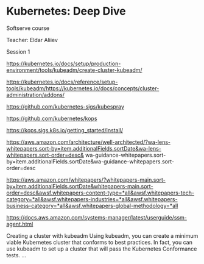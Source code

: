 # Kubernetes: Deep Dive

Softserve course

Teacher: Eldar Aliiev

Session 1

https://kubernetes.io/docs/setup/production-environment/tools/kubeadm/create-cluster-kubeadm/

https://kubernetes.io/docs/reference/setup-tools/kubeadm/https://kubernetes.io/docs/concepts/cluster-administration/addons/

https://github.com/kubernetes-sigs/kubespray

https://github.com/kubernetes/kops

https://kops.sigs.k8s.io/getting_started/install/

https://aws.amazon.com/architecture/well-architected/?wa-lens-whitepapers.sort-by=item.additionalFields.sortDate&wa-lens-whitepapers.sort-order=desc&
wa-guidance-whitepapers.sort-by=item.additionalFields.sortDate&wa-guidance-whitepapers.sort-order=desc

https://aws.amazon.com/whitepapers/?whitepapers-main.sort-by=item.additionalFields.sortDate&whitepapers-main.sort-order=desc&awsf.whitepapers-content-type=*all&awsf.whitepapers-tech-category=*all&awsf.whitepapers-industries=*all&awsf.whitepapers-business-category=*all&awsf.whitepapers-global-methodology=*all

https://docs.aws.amazon.com/systems-manager/latest/userguide/ssm-agent.html

Creating a cluster with kubeadm
Using kubeadm, you can create a minimum viable Kubernetes cluster that conforms to best practices. In fact, you can use kubeadm to set up a cluster that will pass the Kubernetes Conformance tests. ...

